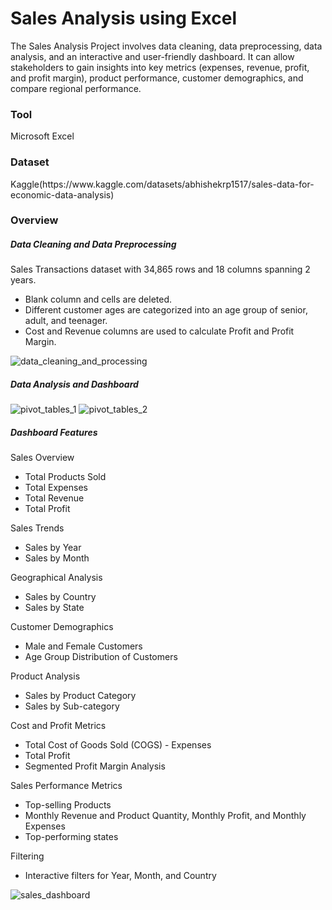 <h1>Sales Analysis using Excel</h1> 
<p>The Sales Analysis Project involves data cleaning, data preprocessing, data analysis, and an interactive and user-friendly dashboard. It can allow stakeholders to gain insights into key metrics (expenses, revenue, profit, and profit margin), product performance, customer demographics, and compare regional performance.</p>

<h3>Tool</h3>
Microsoft Excel

<h3>Dataset</h3>
Kaggle(https://www.kaggle.com/datasets/abhishekrp1517/sales-data-for-economic-data-analysis)

<h3>Overview</h3>
<h5>Data Cleaning and Data Preprocessing</h5>
Sales Transactions dataset with 34,865 rows and 18 columns spanning 2 years.
<ul style="list-style-type:disc">
  <li>Blank column and cells are deleted. </li>
  <li>Different customer ages are categorized into an age group of senior, adult, and teenager.</li>
  <li>Cost and Revenue columns are used to calculate Profit and Profit Margin.</li>
</ul>

![data_cleaning_and_processing](https://github.com/kaur-simranjit/Sales-Analysis/assets/109523596/070bad10-bb0f-4174-ba1e-57de084a4b12)

<h5>Data Analysis and Dashboard</h5>

![pivot_tables_1](https://github.com/kaur-simranjit/Sales-Analysis/assets/109523596/e90e1af7-2b08-4dd3-970d-e188d7883b2a)
![pivot_tables_2](https://github.com/kaur-simranjit/Sales-Analysis/assets/109523596/69e62539-9b87-429c-a28d-dbd3e390f193)

<h5>Dashboard Features</h5>
Sales Overview
<ul style="list-style-type:disc">
  <li>Total Products Sold</li>
  <li>Total Expenses</li>
  <li>Total Revenue</li>
  <li>Total Profit</li>
  </ul>
Sales Trends
<ul style="list-style-type:disc">
  <li>Sales by Year</li>
  <li>Sales by Month</li>
  </ul>
Geographical Analysis
<ul style="list-style-type:disc">
  <li>Sales by Country</li>
  <li>Sales by State</li>
  </ul>
Customer Demographics
<ul style="list-style-type:disc">
  <li>Male and Female Customers</li>
  <li>Age Group Distribution of Customers</li>
  </ul>
Product Analysis
<ul style="list-style-type:disc">
  <li>Sales by Product Category</li>
  <li>Sales by Sub-category</li>
  </ul>
Cost and Profit Metrics
<ul style="list-style-type:disc">
  <li>Total Cost of Goods Sold (COGS) - Expenses</li>
  <li>Total Profit</li>
  <li>Segmented Profit Margin Analysis</li>
  </ul>
Sales Performance Metrics
<ul style="list-style-type:disc">
  <li>Top-selling Products</li>
  <li>Monthly Revenue and Product Quantity, Monthly Profit, and Monthly Expenses</li>
  <li>Top-performing states</li>
  </ul>
Filtering
<ul style="list-style-type:disc">
  <li>Interactive filters for Year, Month, and Country</li>
  </ul>

![sales_dashboard](https://github.com/kaur-simranjit/Sales-Analysis/assets/109523596/aca62998-0ab7-42c5-8862-d5838a8100ff)
